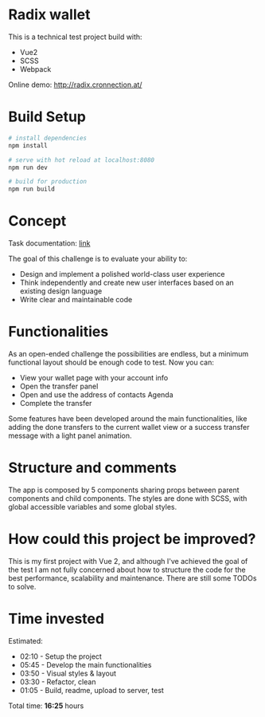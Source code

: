 # Radix wallet

This is a technical test project build with:

 - Vue2
 - SCSS
 - Webpack

Online demo: http://radix.cronnection.at/

# Build Setup

``` bash
# install dependencies
npm install

# serve with hot reload at localhost:8080
npm run dev

# build for production
npm run build
```

# Concept

Task documentation: [link](https://paper.dropbox.com/doc/Front-end-big-task--AKOx6hAhU6EdB66F5D2r7YGxAg-BRJCeleqvzOivWnx5pyAR)

The goal of this challenge is to evaluate your ability to:

- Design and implement a polished world-class user experience
- Think independently and create new user interfaces based on an existing design language
- Write clear and maintainable code


# Functionalities

As an open-ended challenge the possibilities are endless, but a minimum functional layout should be enough code to test. Now you can:

- View your wallet page with your account info
- Open the transfer panel
- Open and use the address of contacts Agenda
- Complete the transfer

Some features have been developed around the main functionalities, like adding the done transfers to the current wallet view or a success transfer message with a light panel animation.


# Structure and comments

The app is composed by 5 components sharing props between parent components and child components.
The styles are done with SCSS, with global accessible variables and some global styles.


# How could this project be improved?

This is my first project with Vue 2, and although I've achieved the goal of the test I am not fully concerned about how to structure the code for the best performance, scalability and maintenance.
There are still some TODOs to solve.


# Time invested

Estimated:

- 02:10 - Setup the project
- 05:45 - Develop the main functionalities
- 03:50 - Visual styles & layout
- 03:30 - Refactor, clean
- 01:05 - Build, readme, upload to server, test

Total time: **16:25** hours
